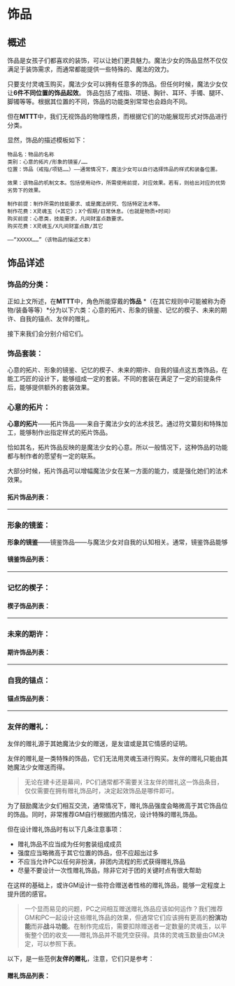 # 饰品

## 概述

饰品是女孩子们都喜欢的装饰，可以让她们更具魅力。魔法少女的饰品显然不仅仅满足于装饰需求，而通常都能提供一些特殊的、魔法的效力。

只要支付灵魂玉购买，魔法少女可以拥有任意多的饰品。但任何时候，魔法少女仅让**6件不同位置的饰品起效**。
饰品包括了戒指、项链、胸针、耳环、手镯、腿环、脚镯等等。根据其位置的不同，饰品的功能类别常常也会趋向不同。

但在**MTTT**中，我们无视饰品的物理性质，而根据它们的功能展现形式对饰品进行分类。


显然，饰品的描述模板如下：

```text
物品名：物品的名称
类别：心意的拓片/形象的镜鉴/……
位置：饰品（戒指/项链……）——通常情况下，魔法少女可以自行选择饰品的样式和装备位置。

效果：该物品的机制文本。包括使用动作，所需使用前提，对应效果。若有，则给出对应的优势劣势下的效果。

制作前提：制作所需的技能要求、或是魔法研究、包括特定法术等。
制作花费：X灵魂玉（+其它）；X个假期/日常休息。（也就是物质+时间）
购买前提：心愿类，技能要求，凡间财富点数要求。
购买花费：X灵魂玉/X凡间财富点数/其它

——“XXXXX……”（该物品的描述文本）
```

## 饰品详述


### 饰品的分类：

正如上文所述，在**MTTT**中，角色所能穿戴的**饰品** *（在其它规则中可能被称为奇物/装备等等）*分为以下六类：心意的拓片、形象的镜鉴、记忆的楔子、未来的期许、自我的锚点、友伴的赠礼。

接下来我们会分别介绍它们。

### 饰品套装：

心意的拓片、形象的镜鉴、记忆的楔子、未来的期许、自我的锚点这五类饰品，在能工巧匠的设计下，能够组成一定的套装。不同的套装在满足了一定的前提条件后，能够提供额外的套装效果。



### 心意的拓片：

**心意的拓片**——拓片饰品——来自于魔法少女的法术技艺。通过符文纂刻和特殊加工，能够制作出指定样式的拓片饰品。

恰如其名，拓片饰品反映的是魔法少女的心意。所以一般情况下，这种饰品的功能都与制作者的愿望有一定的联系。

大部分时候，拓片饰品可以增幅魔法少女在某一方面的能力，或是强化她们的法术效果。

#### 拓片饰品列表：


***

### 形象的镜鉴：

**形象的镜鉴**——镜鉴饰品——与魔法少女对自我的认知相关。通常，镜鉴饰品能够





#### 镜鉴饰品列表：



***
### 记忆的楔子：



#### 楔子饰品列表：


***
### 未来的期许：



#### 期许饰品列表：


***
### 自我的锚点：



#### 锚点饰品列表：




***
### 友伴的赠礼：

友伴的赠礼源于其她魔法少女的赠送，是友谊或是其它情感的证明。

友伴的赠礼是一类特殊的饰品，它们无法用灵魂玉进行购买。友伴的赠礼只能由其她魔法少女赠送而得。

> 无论在建卡还是幕间，PC们通常都不需要关注友伴的赠礼这一饰品条目，仅仅需要在拥有赠礼饰品时，决定起效饰品是哪件即可。

为了鼓励魔法少女们相互交流，通常情况下，赠礼饰品强度会略微高于其它饰品位的饰品。同时，非常推荐GM自行根据团内情况，设计特殊的赠礼饰品。

但在设计赠礼饰品时有以下几条注意事项：
* 赠礼饰品不应当成为任何套装组成成员
* 强度应当略微高于其它位置的饰品，但不应超出过多
* 不应当允许PC以任何非扮演，非团内流程的形式获得赠礼饰品
* 尽量不要设计一次性赠礼饰品，除非它对于团的关键时点有很大帮助

在这样的基础上，或许GM设计一些符合赠送者性格的赠礼饰品，能够一定程度上提升团的感官。

> 一个显而易见的问题，PC之间相互赠送赠礼饰品应该如何运作？我们推荐GM和PC一起设计这些赠礼饰品的效果，但通常它们应该拥有更高的**扮演功能**而非**战斗功能**。在制作完成后，需要扣除赠送者一定数量的灵魂玉，以平衡整个团的收支——赠礼饰品并不能凭空获得。具体的灵魂玉数量由GM决定，可以参照下表。


以下，是一些范例**友伴的赠礼**，注意，它们只是参考：

#### 赠礼饰品列表：





